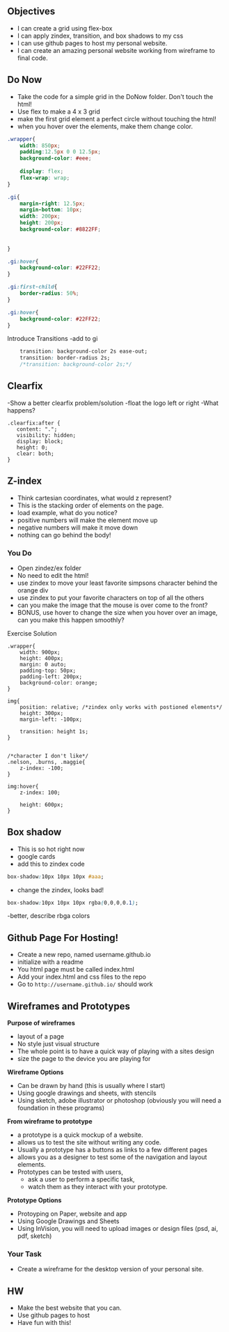 ## Objectives
- I can create a grid using flex-box
- I can apply zindex, transition, and box shadows to my css
- I can use github pages to host my personal website.
- I can create an amazing personal website working from wireframe to final code. 

## Do Now
- Take the code for a simple grid in the DoNow folder. Don't touch the html!
- Use flex to make a 4 x 3 grid
- make the first grid element a perfect circle without touching the html!
- when you hover over the elements, make them change color.

```css
.wrapper{
	width: 850px;
	padding:12.5px 0 0 12.5px;
	background-color: #eee;
	
	display: flex;
	flex-wrap: wrap;
}

.gi{
	margin-right: 12.5px;
	margin-bottom: 10px;
	width: 200px;
	height: 200px;
	background-color: #8822FF;
	
	
}

.gi:hover{
	background-color: #22FF22;	
}

.gi:first-child{
	border-radius: 50%;
}

.gi:hover{
	background-color: #22FF22;
}
```

Introduce Transitions
-add to gi
```css
	transition: background-color 2s ease-out;
	transition: border-radius 2s;
	/*transition: background-color 2s;*/

```

## Clearfix
-Show a better clearfix problem/solution
-float the logo left or right
-What happens?
```
.clearfix:after { 
   content: "."; 
   visibility: hidden; 
   display: block; 
   height: 0; 
   clear: both;
}
```

## Z-index
- Think cartesian coordinates, what would z represent?
- This is the stacking order of elements on the page.
- load example, what do you notice?
- positive numbers will make the element move up
- negative numbers will make it move down
- nothing can go behind the body!

### You Do
- Open zindez/ex folder
- No need to edit the html!
- use zindex to move your least favorite simpsons character behind the orange div
- use zindex to put your favorite characters on top of all the others
- can you make the image that the mouse is over come to the front?
- BONUS, use hover to change the size when you hover over an image, can you make this happen smoothly?

Exercise Solution
```
.wrapper{
	width: 900px;
	height: 400px;
	margin: 0 auto;
	padding-top: 50px;
	padding-left: 200px;
	background-color: orange;
}

img{
	position: relative;	/*zindex only works with postioned elements*/
	height: 300px;
	margin-left: -100px;

	transition: height 1s;
}


/*character I don't like*/
.nelson, .burns, .maggie{
	z-index: -100;
}

img:hover{
	z-index: 100;

	height: 600px;
}
```

## Box shadow
- This is so hot right now
- google cards
- add this to zindex code

```css
box-shadow:10px 10px 10px #aaa;
```
- change the zindex, looks bad!
```css
box-shadow:10px 10px 10px rgba(0,0,0,0.1);
```
-better, describe rbga colors

## Github Page For Hosting!
- Create a new repo, named username.github.io
- initialize with a readme
- You html page must be called index.html
- Add your index.html and css files to the repo
- Go to `http://username.github.io/` should work

## Wireframes and Prototypes
**Purpose of wireframes** 
- layout of a page
- No style just visual structure
- The whole point is to have a quick way of playing with a sites design
- size the page to the device you are playing for

**Wireframe Options**
- Can be drawn by hand (this is usually where I start)
- Using google drawings and sheets, with stencils
- Using sketch, adobe illustrator or photoshop (obviously you will need a foundation in these programs)

**From wireframe to prototype**
- a prototype is a quick mockup of a website.
- allows us to test the site without writing any code.
- Usually a prototype has a buttons as links to a few different pages
- allows you as a designer to test some of the navigation and layout elements. 
- Prototypes can be tested with users, 
	+ ask a user to perform a specific task, 
	+ watch them as they interact with your prototype.

**Prototype Options**
- Protoyping on Paper, website and app
- Using Google Drawings and Sheets
- Using InVision, you will need to upload images or design files (psd, ai, pdf, sketch)

### Your Task
- Create a wireframe for the desktop version of your personal site.

## HW
- Make the best website that you can.
- Use github pages to host
- Have fun with this!